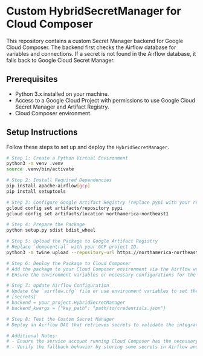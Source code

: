 # Custom HybridSecretManager for Cloud Composer

This repository contains a custom Secret Manager backend for Google Cloud Composer. The backend first checks the Airflow database for variables and connections. If a secret is not found in the Airflow database, it falls back to Google Cloud Secret Manager.

## Prerequisites

- Python 3.x installed on your machine.
- Access to a Google Cloud Project with permissions to use Google Cloud Secret Manager and Artifact Registry.
- Cloud Composer environment.

## Setup Instructions

Follow these steps to set up and deploy the `HybridSecretManager`.

```bash
# Step 1: Create a Python Virtual Environment
python3 -m venv .venv
source .venv/bin/activate

# Step 2: Install Required Dependencies
pip install apache-airflow[gcp]
pip install setuptools

# Step 3: Configure Google Artifact Registry (replace pypi with your registry name)
gcloud config set artifacts/repository pypi
gcloud config set artifacts/location northamerica-northeast1

# Step 4: Prepare the Package
python setup.py sdist bdist_wheel

# Step 5: Upload the Package to Google Artifact Registry
# Replace `democentral` with your GCP project ID.
python3 -m twine upload --repository-url https://northamerica-northeast1-python.pkg.dev/democentral/pypi/ dist/*

# Step 6: Deploy the Package to Cloud Composer
# Add the package to your Cloud Composer environment via the Airflow web server or using the GCP Console.
# Ensure the environment variables or necessary configurations for the Secret Manager are set.

# Step 7: Update Airflow Configuration
# Update the `airflow.cfg` file or use environment variables to set the custom secret backend:
# [secrets]
# backend = your_project.HybridSecretManager
# backend_kwargs = {"key_path": "path/to/credentials.json"}

# Step 8: Test the Custom Secret Manager
# Deploy an Airflow DAG that retrieves secrets to validate the integration.

# Additional Notes:
# - Ensure the service account running Cloud Composer has the necessary permissions for Google Cloud Secret Manager.
# - Verify the fallback behavior by storing some secrets in Airflow and others in Google Cloud Secret Manager.
